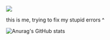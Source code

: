 ![](https://github.com/kamikaonashi/help/blob/main/giphy.gif)

this is me, trying to fix my stupid errors ^


![Anurag's GitHub stats](https://github-readme-stats.vercel.app/api?username=kamikaonashi&show_icons=true&theme=transparent)

